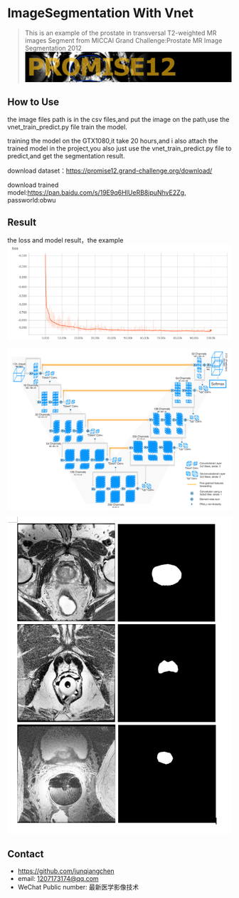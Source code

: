 # ImageSegmentation With Vnet
> This is an example of the prostate in transversal T2-weighted MR images Segment from MICCAI Grand Challenge:Prostate MR Image Segmentation 2012
![](promise12_header.png)

## How to Use

the image files path is in the csv files,and put the image on the path,use the vnet_train_predict.py file train the model. 

training the model on the GTX1080,it take 20 hours,and i also attach the trained model in the project,you also just use the vnet_train_predict.py file to predict,and get the segmentation result.

download dataset：https://promise12.grand-challenge.org/download/

download trained model:https://pan.baidu.com/s/19E9q6HIUeRB8jpuNhvE2Zg, passworld:obwu

## Result

the loss and model result，the example
![](loss.PNG)

![](vnet.PNG)

![](result.PNG)

## Contact
* https://github.com/junqiangchen
* email: 1207173174@qq.com
* WeChat Public number: 最新医学影像技术
